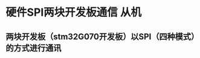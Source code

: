 #                         硬件SPI两块开发板通信 从机

####                                                                 

##  两块开发板（stm32G070开发板）以SPI（四种模式）的方式进行通讯
	




